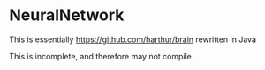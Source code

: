 # NeuralNetwork

This is essentially https://github.com/harthur/brain rewritten in Java

This is incomplete, and therefore may not compile. 
